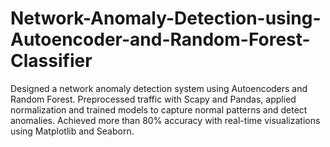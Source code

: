 # Network-Anomaly-Detection-using-Autoencoder-and-Random-Forest-Classifier
Designed a network anomaly detection system using Autoencoders and Random Forest. Preprocessed traffic with Scapy and Pandas, applied normalization and trained models to capture normal patterns and detect anomalies. Achieved more than 80% accuracy with real-time visualizations using Matplotlib and Seaborn.
